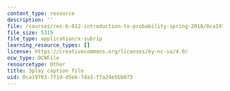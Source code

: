 ```yaml
---
content_type: resource
description: ''
file: /courses/res-6-012-introduction-to-probability-spring-2018/0ca197037f1dd5eb7da3ffa24e5bb073_uGGTX2ypzKI.srt
file_size: 5319
file_type: application/x-subrip
learning_resource_types: []
license: https://creativecommons.org/licenses/by-nc-sa/4.0/
ocw_type: OCWFile
resourcetype: Other
title: 3play caption file
uid: 0ca19703-7f1d-d5eb-7da3-ffa24e5bb073
---
```


